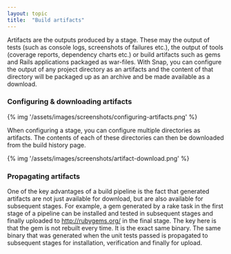 ```yaml
---
layout: topic
title:  "Build artifacts"
---
```


Artifacts are the outputs produced by a stage. These may the output of tests (such as console logs, screenshots of failures etc.), the output of tools (coverage reports, dependency charts etc.) or build artifacts such as gems and Rails applications packaged as war-files. With Snap, you can configure the output of any project directory as an artifacts and the content of that directory will be packaged up as an archive and be made available as a download.

### Configuring & downloading artifacts

{% img '/assets/images/screenshots/configuring-artifacts.png' %}

When configuring a stage, you can configure multiple directories as artifacts. The contents of each of these directories can then be downloaded from the build history page.

{% img '/assets/images/screenshots/artifact-download.png' %}

### Propagating artifacts

One of the key advantages of a build pipeline is the fact that generated artifacts are not just available for download, but are also available for subsequent stages. For example, a gem generated by a rake task in the first stage of a pipeline can be installed and tested in subsequent stages and finally uploaded to http://rubygems.org/ in the final stage. The key here is that the gem is not rebuilt every time. It is the exact same binary. The same binary that was generated when the unit tests passed is propagated to subsequent stages for installation, verification and finally for upload.



